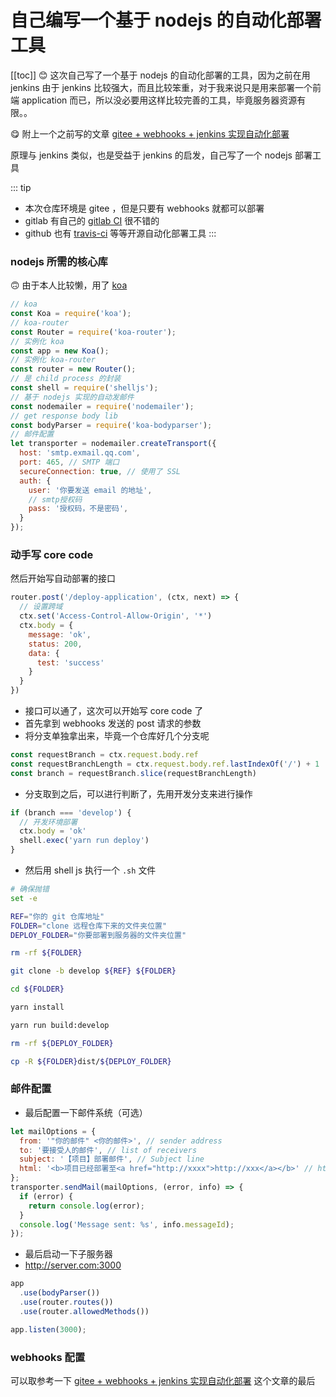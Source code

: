 # 自己编写一个基于 nodejs 的自动化部署工具
[[toc]]
:blush: 这次自己写了一个基于 nodejs 的自动化部署的工具，因为之前在用 jenkins 由于 jenkins 比较强大，而且比较笨重，对于我来说只是用来部署一个前端 application 而已，所以没必要用这样比较完善的工具，毕竟服务器资源有限。。

:yum: 附上一个之前写的文章
[gitee + webhooks + jenkins 实现自动化部署](https://smalin.cn/Linux/Jenkins.html)

原理与 jenkins 类似，也是受益于 jenkins 的启发，自己写了一个 nodejs 部署工具

::: tip
- 本次仓库环境是 gitee ，但是只要有 webhooks 就都可以部署
- gitlab 有自己的 [gitlab CI](https://docs.gitlab.com/ee/ci/) 很不错的
- github 也有 [travis-ci](https://travis-ci.org/) 等等开源自动化部署工具
:::
### nodejs 所需的核心库

:upside_down_face: 由于本人比较懒，用了 [koa](https://koa.bootcss.com/)
``` js
// koa
const Koa = require('koa');
// koa-router
const Router = require('koa-router');
// 实例化 koa
const app = new Koa();
// 实例化 koa-router
const router = new Router();
// 是 child process 的封装
const shell = require('shelljs');
// 基于 nodejs 实现的自动发邮件
const nodemailer = require('nodemailer');
// get response body lib
const bodyParser = require('koa-bodyparser');
// 邮件配置
let transporter = nodemailer.createTransport({
  host: 'smtp.exmail.qq.com',
  port: 465, // SMTP 端口
  secureConnection: true, // 使用了 SSL
  auth: {
    user: '你要发送 email 的地址',
    // smtp授权码
    pass: '授权码，不是密码',
  }
});
```
### 动手写 core code
然后开始写自动部署的接口

``` js
router.post('/deploy-application', (ctx, next) => {
  // 设置跨域
  ctx.set('Access-Control-Allow-Origin', '*')
  ctx.body = {
    message: 'ok',
    status: 200,
    data: {
      test: 'success'
    }
  }
})
```
- 接口可以通了，这次可以开始写 core code 了
- 首先拿到 webhooks 发送的 post 请求的参数
- 将分支单独拿出来，毕竟一个仓库好几个分支呢
``` js
const requestBranch = ctx.request.body.ref
const requestBranchLength = ctx.request.body.ref.lastIndexOf('/') + 1
const branch = requestBranch.slice(requestBranchLength)
```

- 分支取到之后，可以进行判断了，先用开发分支来进行操作

``` js
if (branch === 'develop') {
  // 开发环境部署
  ctx.body = 'ok'
  shell.exec('yarn run deploy')
}
```
- 然后用 shell js 执行一个 `.sh` 文件

``` bash
# 确保抛错
set -e

REF="你的 git 仓库地址"
FOLDER="clone 远程仓库下来的文件夹位置"
DEPLOY_FOLDER="你要部署到服务器的文件夹位置"

rm -rf ${FOLDER}

git clone -b develop ${REF} ${FOLDER}

cd ${FOLDER}

yarn install

yarn run build:develop

rm -rf ${DEPLOY_FOLDER}

cp -R ${FOLDER}dist/${DEPLOY_FOLDER}
```
### 邮件配置
- 最后配置一下邮件系统（可选）

``` js
let mailOptions = {
  from: '"你的邮件" <你的邮件>', // sender address
  to: '要接受人的邮件', // list of receivers
  subject: '【项目】部署邮件', // Subject line
  html: '<b>项目已经部署至<a href="http://xxxx">http://xxx</a></b>' // html body
};
transporter.sendMail(mailOptions, (error, info) => {
  if (error) {
    return console.log(error);
  }
  console.log('Message sent: %s', info.messageId);
});
```

- 最后启动一下子服务器
- http://server.com:3000

``` js
app
  .use(bodyParser())
  .use(router.routes())
  .use(router.allowedMethods())

app.listen(3000);
```

### webhooks 配置

可以取参考一下 [gitee + webhooks + jenkins 实现自动化部署](https://smalin.cn/Linux/Jenkins.html) 这个文章的最后